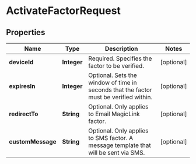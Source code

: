 

# ActivateFactorRequest


## Properties

| Name | Type | Description | Notes |
|------------ | ------------- | ------------- | -------------|
|**deviceId** | **Integer** | Required. Specifies the factor to be verified. |  [optional] |
|**expiresIn** | **Integer** | Optional. Sets the window of time in seconds that the factor must be verified within.  |  [optional] |
|**redirectTo** | **String** | Optional. Only applies to Email MagicLink factor. |  [optional] |
|**customMessage** | **String** | Optional. Only applies to SMS factor. A message template that will be sent via SMS. |  [optional] |



